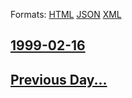 
Formats: [HTML](1999/02/16/index.html)  [JSON](1999/02/16/index.json)  [XML](1999/02/16/index.xml)  

## [1999-02-16](/news/1999/02/16/index.md)

## [Previous Day...](/news/1999/02/15/index.md)

